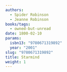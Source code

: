 ```yaml
---
authors:
  - Spider Robinson
  - Jeanne Robinson
books/tags:
  - owned-but-unread
date: 1800-02-10
params:
  isbn13: "9780671319892"
  year: "2001"
slug: "9780671319892"
title: Starmind
weight: 1
---
```


<!--more-->
